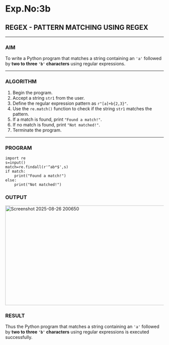 # Exp.No:3b  
## REGEX - PATTERN MATCHING USING REGEX

---

### AIM  
To write a Python program that matches a string containing an `'a'` followed by **two to three `'b'` characters** using regular expressions.

---

### ALGORITHM

1. Begin the program.  
2. Accept a string `str1` from the user.  
3. Define the regular expression pattern as `r"[a]+b{2,3}"`.  
4. Use the `re.match()` function to check if the string `str1` matches the pattern.  
5. If a match is found, print `"Found a match!"`.  
6. If no match is found, print `"Not matched!"`.  
7. Terminate the program.

---

### PROGRAM

```
import re
s=input()
match=re.findall(r'^ab*$',s)
if match:
    print("Found a match!")
else:
    print("Not matched!")

```
### OUTPUT
<img width="951" height="317" alt="Screenshot 2025-08-26 200650" src="https://github.com/user-attachments/assets/5cad8979-78a0-44eb-8f7a-7c44fbc637aa" />

### RESULT
Thus the Python program that matches a string containing an `'a'` followed by **two to three `'b'` characters** using regular expressions is executed successfully.
